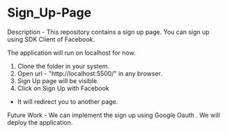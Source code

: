 # Sign_Up-Page


 Description - 
 This repository contains a sign up page. You can sign up using SDK Client of Facebook.

 The application will run on localhost for now.

1. Clone the folder in your system.
2. Open url - "http://localhost:5500/" in any browser.
3. Sign Up page will be visible.
4. Click on Sign Up with Facebook 
 - It will redirect you to another page.
 

 Future Work - 
 We can implement the sign up using Google Oauth .
 We will deploy the application.